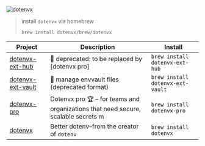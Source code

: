 ![dotenvx](https://dotenvx.com/better-banner.png)

> install `dotenvx` via homebrew
> ```
> brew install dotenvx/brew/dotenvx
> ```

<!-- project_table_start -->
| Project                                                           | Description                                                                      | Install                          |
| ----------------------------------------------------------------- | -------------------------------------------------------------------------------- | -------------------------------- |
| [dotenvx-ext-hub](https://github.com/dotenvx/dotenvx-ext-hub)     | 🚫 deprecated: to be replaced by [dotenvx pro]                                    | `brew install dotenvx-ext-hub`   |
| [dotenvx-ext-vault](https://github.com/dotenvx/dotenvx-ext-vault) | 🔐 manage envvault files (deprecated format)                                      | `brew install dotenvx-ext-vault` |
| [dotenvx-pro](https://github.com/dotenvx/dotenvx-pro)             | Dotenvx pro 🏆 – for teams and organizations that need secure, scalable secrets m | `brew install dotenvx-pro`       |
| [dotenvx](https://github.com/dotenvx/dotenvx)                     | Better dotenv–from the creator of `dotenv`                                       | `brew install dotenvx`           |
<!-- project_table_end -->

